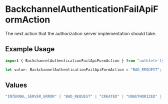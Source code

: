 # BackchannelAuthenticationFailApiFormAction

The next action that the authorization server implementation should take.

## Example Usage

```typescript
import { BackchannelAuthenticationFailApiFormAction } from "authlete-typescript-sdk/models/operations";

let value: BackchannelAuthenticationFailApiFormAction = "BAD_REQUEST";
```

## Values

```typescript
"INTERNAL_SERVER_ERROR" | "BAD_REQUEST" | "CREATED" | "UNAUTHORIZED" | "FORBIDDEN" | "JSON" | "JWT" | "OK"
```